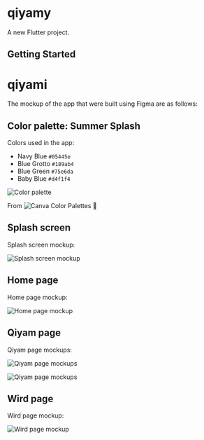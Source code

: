 # qiyamy

A new Flutter project.

## Getting Started

# qiyami

The mockup of the app that were built using Figma are as follows:

## Color palette: Summer Splash

Colors used in the app:

- Navy Blue `#05445e`
- Blue Grotto `#189ab4`
- Blue Green `#75e6da`
- Baby Blue `#d4f1f4`

![Color palette](https://github.com/izblackcat/qiyami/blob/main/mockups/colorpalette.png?raw=true)

From ![Canva Color Palettes](https://www.canva.com/colors/color-palettes/summer-splash/) :blue_heart:

## Splash screen

Splash screen mockup:

![Splash screen mockup](https://github.com/izblackcat/qiyami/blob/main/mockups/splashscreen.png?raw=true)

## Home page

Home page mockup:

![Home page mockup](https://github.com/izblackcat/qiyami/blob/main/mockups/homepage.png?raw=true)

## Qiyam page

Qiyam page mockups:

![Qiyam page mockups](https://github.com/izblackcat/qiyami/blob/main/mockups/qiyampage.png?raw=true)

![Qiyam page mockups](https://github.com/izblackcat/qiyami/blob/main/mockups/qiyampage2.png?raw=true)

## Wird page

Wird page mockup:

![Wird page mockup](https://github.com/izblackcat/qiyami/blob/main/mockups/wirdpage.png?raw=true)
